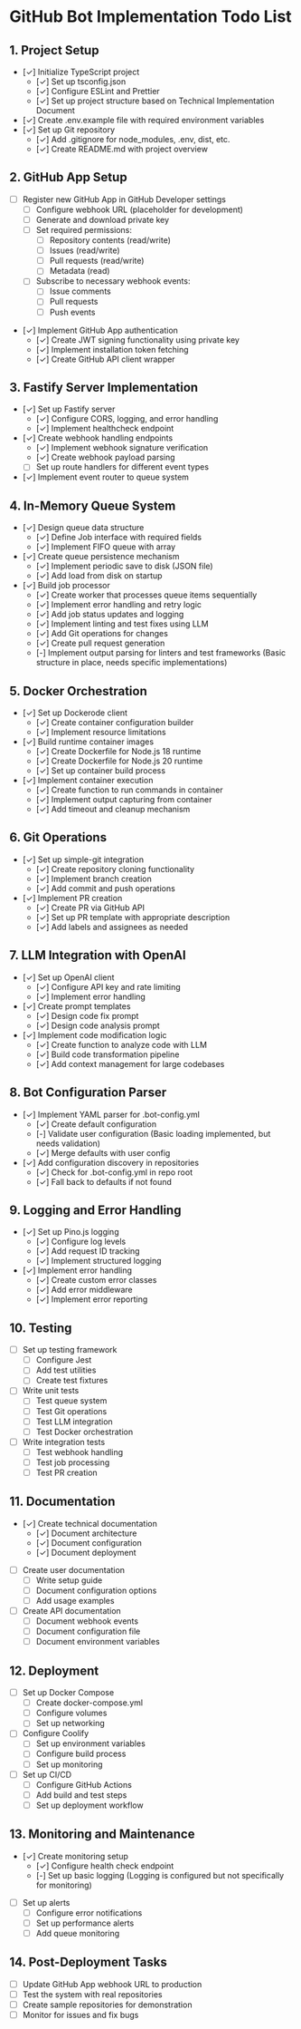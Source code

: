 # GitHub Bot Implementation Todo List

## 1. Project Setup

- [✓] Initialize TypeScript project
  - [✓] Set up tsconfig.json
  - [✓] Configure ESLint and Prettier
  - [✓] Set up project structure based on Technical Implementation Document
- [✓] Create .env.example file with required environment variables
- [✓] Set up Git repository
  - [✓] Add .gitignore for node_modules, .env, dist, etc.
  - [✓] Create README.md with project overview

## 2. GitHub App Setup

- [ ] Register new GitHub App in GitHub Developer settings
  - [ ] Configure webhook URL (placeholder for development)
  - [ ] Generate and download private key
  - [ ] Set required permissions:
    - [ ] Repository contents (read/write)
    - [ ] Issues (read/write)
    - [ ] Pull requests (read/write)
    - [ ] Metadata (read)
  - [ ] Subscribe to necessary webhook events:
    - [ ] Issue comments
    - [ ] Pull requests
    - [ ] Push events
- [✓] Implement GitHub App authentication
  - [✓] Create JWT signing functionality using private key
  - [✓] Implement installation token fetching
  - [✓] Create GitHub API client wrapper

## 3. Fastify Server Implementation

- [✓] Set up Fastify server
  - [✓] Configure CORS, logging, and error handling
  - [✓] Implement healthcheck endpoint
- [✓] Create webhook handling endpoints
  - [✓] Implement webhook signature verification
  - [✓] Create webhook payload parsing
  - [ ] Set up route handlers for different event types
- [✓] Implement event router to queue system

## 4. In-Memory Queue System

- [✓] Design queue data structure
  - [✓] Define Job interface with required fields
  - [✓] Implement FIFO queue with array
- [✓] Create queue persistence mechanism
  - [✓] Implement periodic save to disk (JSON file)
  - [✓] Add load from disk on startup
- [✓] Build job processor
  - [✓] Create worker that processes queue items sequentially
  - [✓] Implement error handling and retry logic
  - [✓] Add job status updates and logging
  - [✓] Implement linting and test fixes using LLM
  - [✓] Add Git operations for changes
  - [✓] Create pull request generation
  - [-] Implement output parsing for linters and test frameworks (Basic structure in place, needs specific implementations)

## 5. Docker Orchestration

- [✓] Set up Dockerode client
  - [✓] Create container configuration builder
  - [✓] Implement resource limitations
- [✓] Build runtime container images
  - [✓] Create Dockerfile for Node.js 18 runtime
  - [✓] Create Dockerfile for Node.js 20 runtime
  - [✓] Set up container build process
- [✓] Implement container execution
  - [✓] Create function to run commands in container
  - [✓] Implement output capturing from container
  - [✓] Add timeout and cleanup mechanism

## 6. Git Operations

- [✓] Set up simple-git integration
  - [✓] Create repository cloning functionality
  - [✓] Implement branch creation
  - [✓] Add commit and push operations
- [✓] Implement PR creation
  - [✓] Create PR via GitHub API
  - [✓] Set up PR template with appropriate description
  - [✓] Add labels and assignees as needed

## 7. LLM Integration with OpenAI

- [✓] Set up OpenAI client
  - [✓] Configure API key and rate limiting
  - [✓] Implement error handling
- [✓] Create prompt templates
  - [✓] Design code fix prompt
  - [✓] Design code analysis prompt
- [✓] Implement code modification logic
  - [✓] Create function to analyze code with LLM
  - [✓] Build code transformation pipeline
  - [✓] Add context management for large codebases

## 8. Bot Configuration Parser

- [✓] Implement YAML parser for .bot-config.yml
  - [✓] Create default configuration
  - [-] Validate user configuration (Basic loading implemented, but needs validation)
  - [✓] Merge defaults with user config
- [✓] Add configuration discovery in repositories
  - [✓] Check for .bot-config.yml in repo root
  - [✓] Fall back to defaults if not found

## 9. Logging and Error Handling

- [✓] Set up Pino.js logging
  - [✓] Configure log levels
  - [✓] Add request ID tracking
  - [✓] Implement structured logging
- [✓] Implement error handling
  - [✓] Create custom error classes
  - [✓] Add error middleware
  - [✓] Implement error reporting

## 10. Testing

- [ ] Set up testing framework
  - [ ] Configure Jest
  - [ ] Add test utilities
  - [ ] Create test fixtures
- [ ] Write unit tests
  - [ ] Test queue system
  - [ ] Test Git operations
  - [ ] Test LLM integration
  - [ ] Test Docker orchestration
- [ ] Write integration tests
  - [ ] Test webhook handling
  - [ ] Test job processing
  - [ ] Test PR creation

## 11. Documentation

- [✓] Create technical documentation
  - [✓] Document architecture
  - [✓] Document configuration
  - [✓] Document deployment
- [ ] Create user documentation
  - [ ] Write setup guide
  - [ ] Document configuration options
  - [ ] Add usage examples
- [ ] Create API documentation
  - [ ] Document webhook events
  - [ ] Document configuration file
  - [ ] Document environment variables

## 12. Deployment

- [ ] Set up Docker Compose
  - [ ] Create docker-compose.yml
  - [ ] Configure volumes
  - [ ] Set up networking
- [ ] Configure Coolify
  - [ ] Set up environment variables
  - [ ] Configure build process
  - [ ] Set up monitoring
- [ ] Set up CI/CD
  - [ ] Configure GitHub Actions
  - [ ] Add build and test steps
  - [ ] Set up deployment workflow

## 13. Monitoring and Maintenance

- [✓] Create monitoring setup
  - [✓] Configure health check endpoint
  - [-] Set up basic logging (Logging is configured but not specifically for monitoring)
- [ ] Set up alerts
  - [ ] Configure error notifications
  - [ ] Set up performance alerts
  - [ ] Add queue monitoring

## 14. Post-Deployment Tasks

- [ ] Update GitHub App webhook URL to production
- [ ] Test the system with real repositories
- [ ] Create sample repositories for demonstration
- [ ] Monitor for issues and fix bugs
